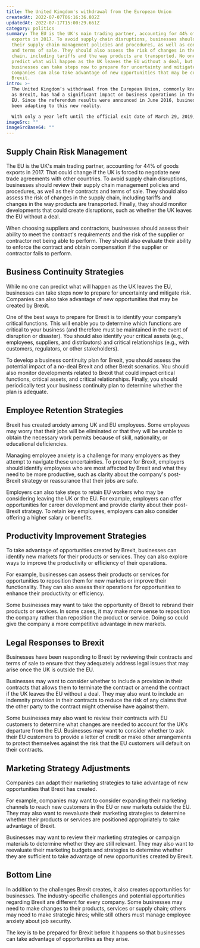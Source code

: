 ```yaml
---
title: The United Kingdom's withdrawal from the European Union
createdAt: 2022-07-07T06:16:36.802Z
updatedAt: 2022-07-17T15:00:29.661Z
category: politics
summary: The EU is the UK's main trading partner, accounting for 44% of goods
  exports in 2017. To avoid supply chain disruptions, businesses should review
  their supply chain management policies and procedures, as well as contracts
  and terms of sale. They should also assess the risk of changes in the supply
  chain, including tariffs and the way products are transported. No one can
  predict what will happen as the UK leaves the EU without a deal, but
  businesses can take steps now to prepare for uncertainty and mitigate risk.
  Companies can also take advantage of new opportunities that may be created by
  Brexit.
intro: >-
  The United Kingdom’s withdrawal from the European Union, commonly known
  as Brexit, has had a significant impact on business operations in the UK and
  EU. Since the referendum results were announced in June 2016, businesses have
  been adapting to this new reality.

  With only a year left until the official exit date of March 29, 2019, many companies are taking action now to mitigate risks and take advantage of opportunities. The industry-specific challenges and potential opportunities regarding Brexit are different for every company. Some businesses may need to make changes to their products, services or supply chain; others may need to make strategic hires; while still others must manage employee anxiety about job security.
imageSrc: ""
imageSrcBase64: ""
---
```


## Supply Chain Risk Management

The EU is the UK's main trading partner, accounting for 44% of goods exports in 2017. That could change if the UK is forced to negotiate new trade agreements with other countries. To avoid supply chain disruptions, businesses should review their supply chain management policies and procedures, as well as their contracts and terms of sale. They should also assess the risk of changes in the supply chain, including tariffs and changes in the way products are transported. Finally, they should monitor developments that could create disruptions, such as whether the UK leaves the EU without a deal.

When choosing suppliers and contractors, businesses should assess their ability to meet the contract's requirements and the risk of the supplier or contractor not being able to perform. They should also evaluate their ability to enforce the contract and obtain compensation if the supplier or contractor fails to perform.

## Business Continuity Strategies

While no one can predict what will happen as the UK leaves the EU, businesses can take steps now to prepare for uncertainty and mitigate risk. Companies can also take advantage of new opportunities that may be created by Brexit.

One of the best ways to prepare for Brexit is to identify your company’s critical functions. This will enable you to determine which functions are critical to your business (and therefore must be maintained in the event of disruption or disaster). You should also identify your critical assets (e.g., employees, suppliers, and distributors) and critical relationships (e.g., with customers, regulators, or other stakeholders).

To develop a business continuity plan for Brexit, you should assess the potential impact of a no-deal Brexit and other Brexit scenarios. You should also monitor developments related to Brexit that could impact critical functions, critical assets, and critical relationships. Finally, you should periodically test your business continuity plan to determine whether the plan is adequate.

## Employee Retention Strategies

Brexit has created anxiety among UK and EU employees. Some employees may worry that their jobs will be eliminated or that they will be unable to obtain the necessary work permits because of skill, nationality, or educational deficiencies.

Managing employee anxiety is a challenge for many employers as they attempt to navigate these uncertainties. To prepare for Brexit, employers should identify employees who are most affected by Brexit and what they need to be more productive, such as clarity about the company's post-Brexit strategy or reassurance that their jobs are safe.

Employers can also take steps to retain EU workers who may be considering leaving the UK or the EU. For example, employers can offer opportunities for career development and provide clarity about their post-Brexit strategy. To retain key employees, employers can also consider offering a higher salary or benefits.

## Productivity Improvement Strategies

To take advantage of opportunities created by Brexit, businesses can identify new markets for their products or services. They can also explore ways to improve the productivity or efficiency of their operations.

For example, businesses can assess their products or services for opportunities to reposition them for new markets or improve their functionality. They can also assess their operations for opportunities to enhance their productivity or efficiency.

Some businesses may want to take the opportunity of Brexit to rebrand their products or services. In some cases, it may make more sense to reposition the company rather than reposition the product or service. Doing so could give the company a more competitive advantage in new markets.

## Legal Responses to Brexit

Businesses have been responding to Brexit by reviewing their contracts and terms of sale to ensure that they adequately address legal issues that may arise once the UK is outside the EU.

Businesses may want to consider whether to include a provision in their contracts that allows them to terminate the contract or amend the contract if the UK leaves the EU without a deal. They may also want to include an indemnity provision in their contracts to reduce the risk of any claims that the other party to the contract might otherwise have against them.

Some businesses may also want to review their contracts with EU customers to determine what changes are needed to account for the UK’s departure from the EU. Businesses may want to consider whether to ask their EU customers to provide a letter of credit or make other arrangements to protect themselves against the risk that the EU customers will default on their contracts.

## Marketing Strategy Adjustments

Companies can adapt their marketing strategies to take advantage of new opportunities that Brexit has created.

For example, companies may want to consider expanding their marketing channels to reach new customers in the EU or new markets outside the EU. They may also want to reevaluate their marketing strategies to determine whether their products or services are positioned appropriately to take advantage of Brexit.

Businesses may want to review their marketing strategies or campaign materials to determine whether they are still relevant. They may also want to reevaluate their marketing budgets and strategies to determine whether they are sufficient to take advantage of new opportunities created by Brexit.

## Bottom Line

In addition to the challenges Brexit creates, it also creates opportunities for businesses. The industry-specific challenges and potential opportunities regarding Brexit are different for every company. Some businesses may need to make changes to their products, services or supply chain; others may need to make strategic hires; while still others must manage employee anxiety about job security.

The key is to be prepared for Brexit before it happens so that businesses can take advantage of opportunities as they arise.
